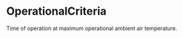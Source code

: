 OperationalCriteria
===================

Time of operation at maximum operational ambient air temperature.
